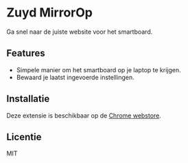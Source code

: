 # Zuyd MirrorOp

Ga snel naar de juiste website voor het smartboard.

## Features

- Simpele manier om het smartboard op je laptop te krijgen.
- Bewaard je laatst ingevoerde instellingen.

## Installatie

Deze extensie is beschikbaar op de [Chrome webstore](https://chrome.google.com/webstore/detail/zuydop/cjnhfanldejdcbepeobokiciojhbbgmk).

## Licentie

MIT

